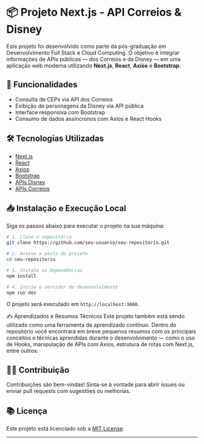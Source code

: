 # 📦 Projeto Next.js - API Correios & Disney

Este projeto foi desenvolvido como parte da pós-graduação em Desenvolvimento Full Stack e Cloud Computing. O objetivo é integrar informações de APIs públicas — dos Correios e da Disney — em uma aplicação web moderna utilizando **Next.js**, **React**, **Axios** e **Bootstrap**.

## 🚀 Funcionalidades

- Consulta de CEPs via API dos Correios
- Exibição de personagens da Disney via API pública
- Interface responsiva com Bootstrap
- Consumo de dados assíncronos com Axios e React Hooks

## 🛠️ Tecnologias Utilizadas

- [Next.js](https://nextjs.org/)
- [React](https://react.dev/)
- [Axios](https://axios-http.com/)
- [Bootstrap](https://getbootstrap.com/)
- [APIs Disney](https://disneyapi.dev/)
- [APIs Correios](https://viacep.com.br/)

## 📥 Instalação e Execução Local

Siga os passos abaixo para executar o projeto na sua máquina:

```bash
# 1. Clone o repositório
git clone https://github.com/seu-usuario/seu-repositorio.git

# 2. Acesse a pasta do projeto
cd seu-repositorio

# 3. Instale as dependências
npm install

# 4. Inicie o servidor de desenvolvimento
npm run dev
```

O projeto será executado em `http://localhost:3000`.


✍️ Aprendizados e Resumos Técnicos
Este projeto também está sendo utilizado como uma ferramenta de aprendizado contínuo. Dentro do repositório você encontrará em breve pequenos resumos com os principais conceitos e técnicas aprendidas durante o desenvolvimento — como o uso de Hooks, manipulação de APIs com Axios, estrutura de rotas com Next.js, entre outros.

## 👨‍💻 Contribuição

Contribuições são bem-vindas! Sinta-se à vontade para abrir issues ou enviar pull requests com sugestões ou melhorias.

## 📚 Licença

Este projeto está licenciado sob a [MIT License](LICENSE).

---

